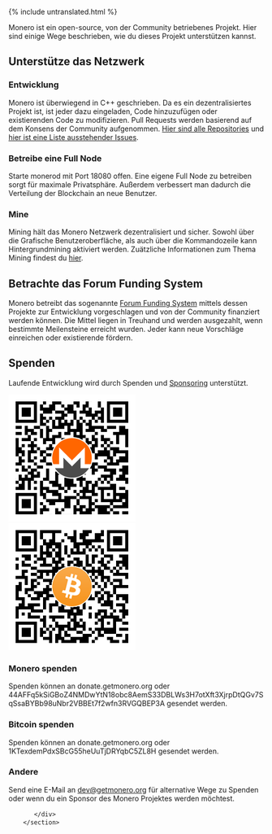 {% include untranslated.html %}
<div markdown="1" class="text-center container description">
Monero ist ein open-source, von der Community betriebenes Projekt. Hier sind einige Wege beschrieben, wie du dieses Projekt unterstützen kannst.
</div>

<div class="contribute">
    <section class="container">
          <div class="row">         
               <!-- full block-->
               <div class="full col-lg-12 col-md-12 col-sm-12 col-xs-12">
                        <div class="info-block text-adapt">
                            <div class="row center-xs">
                                <div class="col"><h2>Unterstütze das Netzwerk</h2></div>
                            </div>
<div class="row start-xs" markdown="1">

### Entwicklung
Monero ist überwiegend in C++ geschrieben. Da es ein dezentralisiertes Projekt ist, ist jeder dazu eingeladen, Code hinzuzufügen oder existierenden Code zu modifizieren. Pull Requests werden basierend auf dem Konsens der Community aufgenommen. <a href="https://github.com/monero-project">Hier sind alle Repositories</a> und <a href="https://github.com/monero-project/monero/issues">hier ist eine Liste ausstehender Issues</a>.

### Betreibe eine Full Node
Starte monerod mit Port 18080 offen. Eine eigene Full Node zu betreiben sorgt für maximale Privatsphäre. Außerdem verbessert man dadurch die Verteilung der Blockchain an neue Benutzer.

### Mine
Mining hält das Monero Netzwerk dezentralisiert und sicher. Sowohl über die Grafische Benutzeroberfläche, als auch über die Kommandozeile kann Hintergrundmining aktiviert werden. Zuätzliche Informationen zum Thema Mining findest du [hier](https://reddit.com/r/MoneroMining).

</div>
                        </div>
               </div>
               <!-- end full block-->
                                      <!-- full block-->
               <div class="full col-lg-12 col-md-12 col-sm-12 col-xs-12">
                        <div class="info-block text-adapt">
                            <div class="row center-xs">
                                <div class="col">
                                    <h2>Betrachte das Forum Funding System</h2>
                                </div>
                            </div>
                            <div class="row start-xs">
                                <p>Monero betreibt das sogenannte <a href="https://forum.getmonero.org">Forum Funding System</a>  mittels dessen Projekte zur Entwicklung vorgeschlagen und von der Community finanziert werden können. Die Mittel liegen in Treuhand und werden ausgezahlt, wenn bestimmte Meilensteine erreicht wurden. Jeder kann neue Vorschläge einreichen oder existierende fördern.</p>
                            </div>
                        </div>
                </div>
                <!-- full block-->
                <!-- full block-->
               <div class="full col-lg-12 col-md-12 col-sm-12 col-xs-12">
                        <div class="info-block text-adapt">
                            <div class="row center-xs">
                                <div class="col">
                                    <h2>Spenden</h2>
                                </div>
                            </div>
                            <div class="row start-xs">
                                <p>Laufende Entwicklung wird durch Spenden und <a href="{{site.baseurl}}/community/sponsorships/">Sponsoring</a> unterstützt.</p>
                            </div>
                            <div class="row center-xs">
                                <div class="col-lg-6">
                                    <img src="/img/donate-monero.png" alt=""/>
                                </div>
                                <div class="col-lg-6">
                                    <img src="/img/donate-bitcoin.png" alt=""/>
                                </div>
                            </div>
                            <div class="row start-xs">
                               <div class="col-xs-12">
                                <h3>Monero spenden</h3>
                                <p>Spenden können an donate.getmonero.org oder 44AFFq5kSiGBoZ4NMDwYtN18obc8AemS33DBLWs3H7otXft3XjrpDtQGv7SqSsaBYBb98uNbr2VBBEt7f2wfn3RVGQBEP3A gesendet werden.</p>
                               </div>
                            </div>
                            <div class="row start-xs">
                               <div class="col-xs-12">
                                <h3>Bitcoin spenden</h3>
                                <p>Spenden können an donate.getmonero.org oder 1KTexdemPdxSBcG55heUuTjDRYqbC5ZL8H gesendet werden.</p>
                                </div>
                            </div>
                            <div class="row start-xs">
                               <div class="col-xs-12">
                                    <h3>Andere</h3>
                                    <p>Send eine E-Mail an <a href="mailto:dev@getmonero.org">dev@getmonero.org</a> für alternative Wege zu Spenden oder wenn du ein Sponsor des Monero Projektes werden möchtest.</p>
                               </div>
                            </div>
                        </div>
                </div>
                <!-- full block-->

               

              
                
                
           </div>
        </section>
    
</div>
